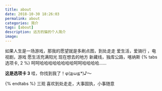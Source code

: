 ```yaml
---
title: about
date: 2018-10-30 18:26:03
permalink: about
categories: 简介
tags: [about]
description: 远方的猫的个人简介
image:
---
```

<p class="description"></p>
如果人生是一场游戏，那我的愿望就是多刷点图，到处走走
爱生活，爱骑行 ，电视剧，游戏   愿生活充满阳光
现在想去的地方 新藏线，独库公路，喀纳斯
{% tabs 选项卡, 2 %}
<!-- tab  **世界观**-->
 呵呵哈哈哈哈哈哈哈哈呵呵哈哈哈哈……
<!-- endtab -->
<!-- tab **人生观**-->

<!-- endtab -->
<!-- tab **价值观** -->
**这是选项卡 3** 哇，你找到我了！φ(≧ω≦*)♪～
<!-- endtab -->
{% endtabs %}
三观  喜欢到处走走，大事固执，小事随意